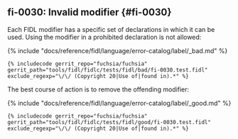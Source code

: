 ## fi-0030: Invalid modifier {#fi-0030}

Each FIDL modifier has a specific set of declarations in which it can be used.
Using the modifier in a prohibited declaration is not allowed:

{% include "docs/reference/fidl/language/error-catalog/label/_bad.md" %}

```fidl
{% includecode gerrit_repo="fuchsia/fuchsia" gerrit_path="tools/fidl/fidlc/tests/fidl/bad/fi-0030.test.fidl" exclude_regexp="\/\/ (Copyright 20|Use of|found in).*" %}
```

The best course of action is to remove the offending modifier:

{% include "docs/reference/fidl/language/error-catalog/label/_good.md" %}

```fidl
{% includecode gerrit_repo="fuchsia/fuchsia" gerrit_path="tools/fidl/fidlc/tests/fidl/good/fi-0030.test.fidl" exclude_regexp="\/\/ (Copyright 20|Use of|found in).*" %}
```
